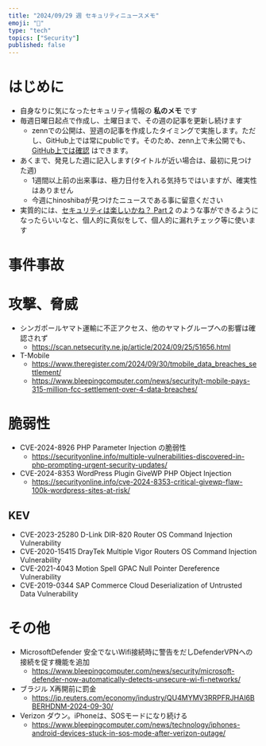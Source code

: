 ```yaml
---
title: "2024/09/29 週 セキュリティニュースメモ"
emoji: "🔖"
type: "tech"
topics: ["Security"]
published: false
---
```


# はじめに
* 自身なりに気になったセキュリティ情報の **私のメモ** です
* 毎週日曜日起点で作成し、土曜日まで、その週の記事を更新し続けます
    * zennでの公開は、翌週の記事を作成したタイミングで実施します。ただし、GitHub上では常にpublicです。そのため、zenn上で未公開でも、[GitHub上では確認](https://github.com/hinoshiba/zenn.dev/tree/main/articles) はできます。
* あくまで、発見した週に記入します(タイトルが近い場合は、最初に見つけた週)
    * 1週間以上前の出来事は、極力日付を入れる気持ちではいますが、確実性はありません
    * 今週にhinoshibaが見つけたニュースである事に留意ください
* 実質的には、[セキュリティは楽しいかね？ Part 2](https://negi.hatenablog.com/) のような事ができるようになったらいいなと、個人的に真似をして、個人的に漏れチェック等に使います

# 事件事故

# 攻撃、脅威

* シンガポールヤマト運輸に不正アクセス、他のヤマトグループへの影響は確認されず
    * https://scan.netsecurity.ne.jp/article/2024/09/25/51656.html
* T-Mobile
    * https://www.theregister.com/2024/09/30/tmobile_data_breaches_settlement/
    * https://www.bleepingcomputer.com/news/security/t-mobile-pays-315-million-fcc-settlement-over-4-data-breaches/

# 脆弱性
* CVE-2024-8926 PHP Parameter Injection の脆弱性
    * https://securityonline.info/multiple-vulnerabilities-discovered-in-php-prompting-urgent-security-updates/
* CVE-2024-8353 WordPress Plugin GiveWP PHP Object Injection
    * https://securityonline.info/cve-2024-8353-critical-givewp-flaw-100k-wordpress-sites-at-risk/  


## KEV
* CVE-2023-25280 D-Link DIR-820 Router OS Command Injection Vulnerability
* CVE-2020-15415 DrayTek Multiple Vigor Routers OS Command Injection Vulnerability
* CVE-2021-4043 Motion Spell GPAC Null Pointer Dereference Vulnerability
* CVE-2019-0344 SAP Commerce Cloud Deserialization of Untrusted Data Vulnerability

# その他

* MicrosoftDefender 安全でないWifi接続時に警告をだしDefenderVPNへの接続を促す機能を追加 
    * https://www.bleepingcomputer.com/news/security/microsoft-defender-now-automatically-detects-unsecure-wi-fi-networks/
* ブラジル X再開前に罰金
    * https://jp.reuters.com/economy/industry/QU4MYMV3RRPFRJHAI6BBERHDNM-2024-09-30/ 
* Verizon ダウン。iPhoneは、SOSモードになり続ける
    * https://www.bleepingcomputer.com/news/technology/iphones-android-devices-stuck-in-sos-mode-after-verizon-outage/    